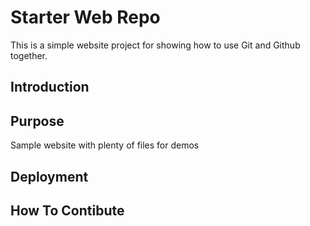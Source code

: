 # Starter Web Repo

This is a simple website project for 
showing how to use Git and Github together.

## Introduction 

## Purpose

Sample website with plenty of files for demos

## Deployment

## How To Contibute